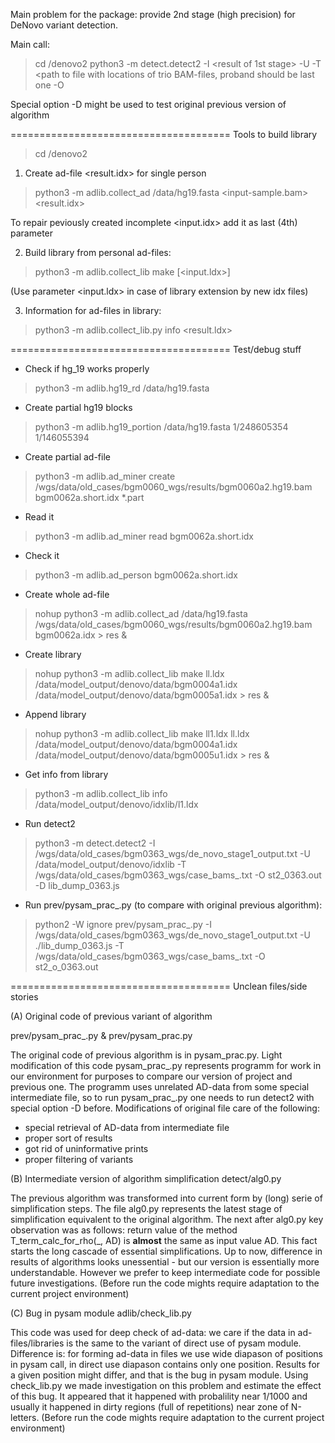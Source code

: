 Main problem for the package: provide 2nd stage (high precision) for
DeNovo variant detection.

Main call:

> cd <project directory>/denovo2
> python3 -m detect.detect2 
    -I <result of 1st stage>
    -U <path to directory with ad-libraries>
    -T <path to file with locations of trio BAM-files, proband should be last one
    -O <output file>

Special option -D <file> might be used to test original previous version of algorithm

======================================
Tools to build library 
> cd <project directory>/denovo2

1. Create ad-file <result.idx> for single person

> python3 -m adlib.collect_ad /data/hg19.fasta <input-sample.bam> <result.idx>

To repair peviously created incomplete <input.idx> add it as last (4th) parameter

2. Build library from personal ad-files:

> python3 -m adlib.collect_lib make [<input.ldx>] <list of idx files>

(Use parameter <input.ldx> in case of library extension by new idx files)

3. Information for ad-files in library:

> python3 -m adlib.collect_lib.py info <result.ldx>


======================================
Test/debug stuff

* Check if hg_19 works properly
> python3 -m adlib.hg19_rd /data/hg19.fasta

* Create partial hg19 blocks
> python3 -m adlib.hg19_portion /data/hg19.fasta 1/248605354 1/146055394

* Create partial ad-file
> python3 -m adlib.ad_miner create /wgs/data/old_cases/bgm0060_wgs/results/bgm0060a2.hg19.bam bgm0062a.short.idx *.part

* Read it
> python3 -m adlib.ad_miner read bgm0062a.short.idx

* Check it
> python3 -m adlib.ad_person bgm0062a.short.idx

* Create whole ad-file
> nohup python3 -m adlib.collect_ad /data/hg19.fasta /wgs/data/old_cases/bgm0060_wgs/results/bgm0060a2.hg19.bam bgm0062a.idx > res &

* Create library
> nohup python3 -m adlib.collect_lib make ll.ldx /data/model_output/denovo/data/bgm0004a1.idx  /data/model_output/denovo/data/bgm0005a1.idx > res &

* Append library
> nohup python3 -m adlib.collect_lib make ll1.ldx ll.ldx /data/model_output/denovo/data/bgm0004a1.idx  /data/model_output/denovo/data/bgm0005u1.idx > res & 

* Get info from library
> python3 -m adlib.collect_lib info /data/model_output/denovo/idxlib/l1.ldx

* Run detect2
> python3 -m detect.detect2 -I /wgs/data/old_cases/bgm0363_wgs/de_novo_stage1_output.txt -U /data/model_output/denovo/idxlib -T /wgs/data/old_cases/bgm0363_wgs/case_bams_.txt -O st2_0363.out -D lib_dump_0363.js

* Run prev/pysam_prac_.py (to compare with original previous algorithm):
> python2 -W ignore prev/pysam_prac_.py -I /wgs/data/old_cases/bgm0363_wgs/de_novo_stage1_output.txt -U ./lib_dump_0363.js -T /wgs/data/old_cases/bgm0363_wgs/case_bams_.txt -O st2_o_0363.out

======================================
Unclean files/side stories

(A) Original code of previous variant of algorithm

prev/pysam_prac_.py & prev/pysam_prac.py

The original code of previous algorithm is in pysam_prac.py. Light modification of this code pysam_prac_.py represents programm for work in our environment for purposes to compare our version of project and previous one.
The programm uses unrelated AD-data from some special intermediate file, so to run pysam_prac_.py one needs to run detect2 with special option -D before. 
Modifications of original file care of the following:
 - special retrieval of AD-data from intermediate file
 - proper sort of results
 - got rid of uninformative prints
 - proper filtering of variants
 
(B) Intermediate version of algorithm simplification
detect/alg0.py


The previous algorithm was transformed into current form by (long) serie of simplification steps. The file alg0.py represents the latest stage of simplification equivalent to the original algorithm. The next after alg0.py key observation was as follows: return value of the method T_term_calc_for_rho(_, AD) is __almost__ the same as input value AD. This fact starts the long cascade of essential simplifications. Up to now, difference in results of algorithms looks unessential - but our version is essentially more understandable. However we prefer to keep intermediate code for possible future investigations. (Before run the code mights require adaptation to the current project environment)

(C) Bug in pysam module
adlib/check_lib.py

This code was used for deep check of ad-data: we care if the data in ad-files/libraries is the same to the variant of direct use of pysam module. Difference is: for forming ad-data in files we use wide diapason of positions in pysam call, in direct use diapason contains only one position. Results for a given position might differ, and that is the bug in pysam module. Using check_lib.py we made investigation on this problem and estimate the effect of this bug. It appeared that it happened with probalility near 1/1000 and usually it happened in dirty regions (full of repetitions) near zone of N-letters. (Before run the code mights require adaptation to the current project environment)


